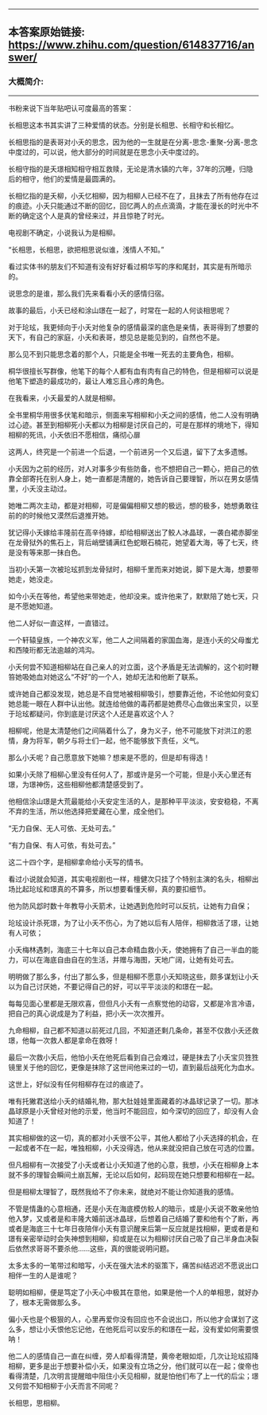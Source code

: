 ----------------------------------------
## 本答案原始链接: https://www.zhihu.com/question/614837716/answer/
### 大概简介: 
----------------------------------------
书粉来说下当年贴吧认可度最高的答案：

长相思这本书其实讲了三种爱情的状态。分别是长相思、长相守和长相忆。

长相思指的是表哥对小夭的思念，因为他的一生就是在分离-思念-重聚-分离-思念中度过的，可以说，他大部分的时间就是在思念小夭中度过的。

长相守指的是夭璟相知相守相互救赎，无论是清水镇的六年，37年的沉睡，归隐后的相守，他们的爱情是最圆满的。

长相忆指的是夭柳，小夭忆相柳，因为相柳人已经不在了，且抹去了所有他存在过的痕迹。小夭只能通过不断的回忆，回忆两人的点点滴滴，才能在漫长的时光中不断的确定这个人是真的曾经来过，并且惊艳了时光。

电视剧不确定，小说我认为是相柳。

“长相思，长相思，欲把相思说似谁，浅情人不知。”

看过实体书的朋友们不知道有没有好好看过桐华写的序和尾封，其实是有所暗示的。

说思念的是谁，那么我们先来看看小夭的感情归宿。

故事的最后，小夭已经和涂山璟在一起了，时常在一起的人何谈相思呢？

对于玱玹，我更倾向于小夭对他复杂的感情最深的底色是亲情，表哥得到了想要的天下，有自己的家庭，小夭和表哥，想见总是能见到的，自然也不是。

那么见不到只能思念着的那个人，只能是全书唯一死去的主要角色，相柳。

桐华很擅长写群像，他笔下的每个人都有血有肉有自己的特色，但是相柳可以说是他笔下塑造的最成功的，最让人难忘且心疼的角色。

在我看来，小夭最爱的人就是相柳。

全书里桐华用很多伏笔和暗示，侧面来写相柳和小夭之间的感情，他二人没有明确过心迹。甚至到相柳死小夭都以为相柳是讨厌自己的，可是在那样的境地下，得知相柳的死讯，小夭依旧不愿相信，痛彻心扉

这两人，终究是一个前进一个后退，一个前进另一个又后退，留下了太多遗憾。

小夭因为之前的经历，对人对事多少有些防备，也不想把自己一颗心，把自己的依靠全部寄托在别人身上，她一直都是清醒的，她告诉自己要理智，所以在男女感情里，小夭没主动过。

她唯二两次主动，都是对相柳，可是偏偏相柳又想的极远，想的极多，她想勇敢往前的的时候他又漠然后退推开她。

犹记得小夭嫁给丰隆前在高辛待嫁，却给相柳送出了鲛人冰晶球，一袭白裙赤脚坐在龙骨狱外的焦石上，背后峭壁铺满红色蛇眼石楠花，她望着大海，等了七天，终是没有等来那一抹白色。

当初小夭第一次被玱玹抓到龙骨狱时，相柳千里而来对她说，脚下是大海，想要带她走，她没走。

如今小夭在等他，希望他来带她走，他却没来。或许他来了，默默陪了她七天，只是不愿她知道。

他二人好似一直这样，一直错过。

一个轩辕皇族，一个神农义军，他二人之间隔着的家国血海，是连小夭的父母蚩尤和西陵珩都无法逾越的鸿沟。

小夭何尝不知道相柳站在自己亲人的对立面，这个矛盾是无法调解的，这个初时鞭笞她吸她血对她这么“不好”的一个人，她却无法和他断了联系。

或许她自己都没发现，她总是不自觉地被相柳吸引，想要靠近他，不论他如何变幻她总能一眼在人群中认出他。就连给他做的毒药都是她费尽心血做出来宝贝，以至于玱玹都疑问，你到底是讨厌这个人还是喜欢这个人？

相柳呢，他是太清楚他们之间隔着什么了，身为义子，他不可能放下对洪江的恩情，身为将军，朝夕与将士们一起，他不能够放下责任，义气。

那么小夭呢？自己愿意放下她嘛？想来是不愿的，但是却有得选！

如果小夭除了相柳心里没有任何人了，那或许是另一个可能，但是小夭心里还有璟，为璟神伤，这些相柳他都清楚感受到了。

他相信涂山璟是大荒最能给小夭安定生活的人，是那种平平淡淡，安安稳稳，不离不弃的生活，所以他选择把爱藏在心里，成全他们。

“无力自保、无人可依、无处可去。”

“有力自保、有人可依，有处可去。”

这二十四个字，是相柳拿命给小夭写的情书。

看过小说就会知道，其实电视剧也一样，檀健次只挂了个特别主演的名头，相柳出场比起玱玹和璟真的不算多，所以想要看懂夭柳，真的要扣细节。

他为防风邶时数十年教导小夭箭术，让她遇到危险时可以反抗，让她有力自保；

玱玹设计杀死璟，为了让小夭不伤心，为了她以后有人陪伴，相柳救活了璟，让她有人可依；

小夭梅林遇刺，海底三十七年以自己本命精血救小夭，使她拥有了自己一半血的能力，可以在海底自由自在的生活，并赠与海图，天地广阔，让她有处可去。

明明做了那么多，付出了那么多，但是相柳不愿意小夭知晓这些，颇多谋划让小夭以为自己讨厌她，不要记得自己的好，可以平平淡淡的和璟在一起。

每每见面心里都是无限欢喜，但但凡小夭有一点察觉他的动容，又都是冷言冷语，把自己的真心说成是为了利益，把小夭一次次推开。

九命相柳，自己都不知道以前死过几回，不知道还剩几条命，甚至不仅救小夭还救璟，他每一次救人都是拿命在救呀！

最后一次救小夭后，他怕小夭在他死后看到自己会难过，硬是抹去了小夭宝贝狌狌镜里关于他的回忆，更像是抹除了这世间他来过的一切，直到最后战死化为血水。

这世上，好似没有任何相柳存在过的痕迹了。

唯有托獙君送给小夭的结婚礼物，那大肚娃娃里面藏着的冰晶球记录了一切。那冰晶球原是小夭曾经对他的示爱，他当时不能回应，如今深切的回应了，却没有人会知道了！

其实相柳做的这一切，真的都对小夭很不公平，其他人都给了小夭选择的机会，在一起或者不在一起，唯独相柳，小夭没得选，他从来就没把自己放在可选的位置。

但凡相柳有一次接受了小夭或者让小夭知道了他的心意，我想，小夭在相柳身上本就不多的理智会瞬间土崩瓦解，无论以后如何，起码现在她只想要和相柳在一起。

但是相柳太理智了，既然我给不了你未来，就绝对不能让你知道我的感情。

不管是情蛊的心意相通，还是小夭在海底模仿鲛人的暗示，或是小夭说不敢亲他怕他入梦，又或者是和丰隆大婚前送冰晶球，后想着自己结婚了要和他有个了断，再或者是海底三十七年日夜陪伴小夭有意识醒来后第一反应就是找相柳，更或者是和璟有亲密举动时会失神想到相柳，抑或是在以为相柳讨厌自己吸了自己半身血决裂后依然求哥哥不要杀他……这些，真的很能说明问题。

太多太多的一笔带过和暗写，小夭在强大法术的驱策下，痛苦纠结迟迟不愿说出口相伴一生的人是谁呢？

聪明如相柳，便是笃定了小夭心中极其在意他，如果是他一个人的单相思，就好办了，根本无需做那么多。

偏小夭也是个极狠的人，心里再爱你没有回应也不会说出口，所以他才会谋划了这么多，想让小夭恨他忘记他，在他死后可以安乐的和璟在一起，没有爱如何需要恨呐！

他二人的感情自己一直在纠缠，旁人却看得清楚，黄帝老眼如炬，几次让玱玹招降相柳，更多是出于想要补偿小夭，如果没有立场之分，他们就可以在一起；俊帝也看得清楚，几次明言提醒暗中阻住小夭见相柳，就是怕他们布了上一代的后尘；璟又何尝不知相柳于小夭而言不同呢？

长相思，思相柳。